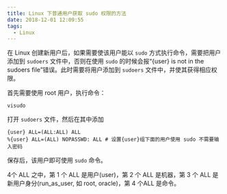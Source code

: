 ```yaml
---
title: Linux 下普通用户获取 sudo 权限的方法
date: 2018-12-01 12:09:55
tags:
  - Linux
---
```


在 Linux 创建新用户后，如果需要使该用户能以 `sudo` 方式执行命令，需要把用户添加到 `sudoers` 文件中，否则在使用 `sudo` 的时候会报“{user} is not in the sudoers file”错误。此时需要将用户添加到 `sudoers` 文件中，并使其获得相应权限。

首先需要使用 root 用户，执行命令：

```shell
visudo
```

打开 `sudoers` 文件，然后在其中添加

```
{user} ALL=(ALL:ALL) ALL
%{user} ALL=(ALL) NOPASSWD: ALL # 设置{user}组下面的用户使用 sudo 不需要输入密码
```

保存后，该用户即可使用 `sudo` 命令。

4个 ALL 之中，第 1 个 ALL 是用户(user)，第 2 个 ALL 是机器，第 3 个 ALL 是新用户身分(run_as_user, 如 root, oracle)，第 4 个ALL 是命令。
